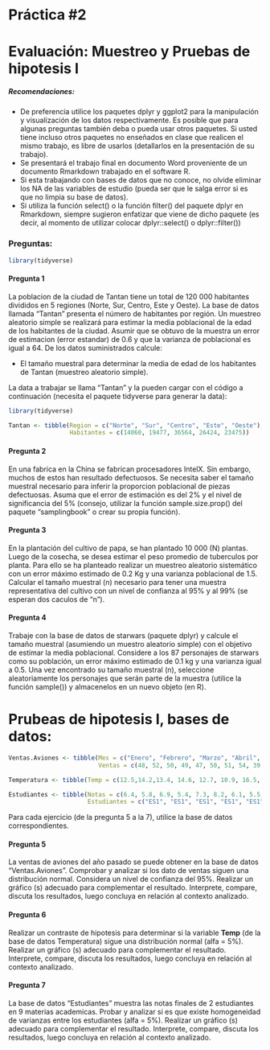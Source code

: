 Práctica \#2
================

# Evaluación: Muestreo y Pruebas de hipotesis I

##### Recomendaciones:

-   De preferencia utilice los paquetes dplyr y ggplot2 para la
    manipulación y visualización de los datos respectivamente. Es
    posible que para algunas preguntas también deba o pueda usar otros
    paquetes. Si usted tiene incluso otros paquetes no enseñados en
    clase que realicen el mismo trabajo, es libre de usarlos
    (detallarlos en la presentación de su trabajo).
-   Se presentará el trabajo final en documento Word proveniente de un
    documento Rmarkdown trabajado en el software R.
-   Si esta trabajando con bases de datos que no conoce, no olvide
    eliminar los NA de las variables de estudio (pueda ser que le salga
    error si es que no limpia su base de datos).
-   Si utiliza la función select() o la función filter() del paquete
    dplyr en Rmarkdown, siempre sugieron enfatizar que viene de dicho
    paquete (es decir, al momento de utilizar colocar dplyr::select() o
    dplyr::filter())

### Preguntas:

``` r
library(tidyverse)
```

#### Pregunta 1

La poblacion de la ciudad de Tantan tiene un total de 120 000 habitantes
divididos en 5 regiones (Norte, Sur, Centro, Este y Oeste). La base de
datos llamada “Tantan” presenta el número de habitantes por región. Un
muestreo aleatorio simple se realizará para estimar la media poblacional
de la edad de los habitantes de la ciudad. Asumir que se obtuvo de la
muestra un error de estimacion (error estandar) de 0.6 y que la varianza
de poblacional es igual a 64. De los datos suministrados calcule:

-   El tamaño muestral para determinar la media de edad de los
    habitantes de Tantan (muestreo aleatorio simple).

La data a trabajar se llama “Tantan” y la pueden cargar con el código a
continuación (necesita el paquete tidyverse para generar la data):

``` r
library(tidyverse)

Tantan <- tibble(Region = c("Norte", "Sur", "Centro", "Este", "Oeste"),
                 Habitantes = c(14060, 19477, 36564, 26424, 23475))
```

#### Pregunta 2

En una fabrica en la China se fabrican procesadores IntelX. Sin embargo,
muchos de estos han resultado defectuosos. Se necesita saber el tamaño
muestral necesario para inferir la proporcion poblacional de piezas
defectuosas. Asuma que el error de estimación es del 2% y el nivel de
significancia del 5% (consejo, utilizar la función sample.size.prop()
del paquete “samplingbook” o crear su propia función).

#### Pregunta 3

En la plantación del cultivo de papa, se han plantado 10 000 (N)
plantas. Luego de la cosecha, se desea estimar el peso promedio de
tuberculos por planta. Para ello se ha planteado realizar un muestreo
aleatorio sistemático con un error máximo estimado de 0.2 Kg y una
varianza poblacional de 1.5. Calcular el tamaño muestral (n) necesario
para tener una muestra representativa del cultivo con un nivel de
confianza al 95% y al 99% (se esperan dos caculos de “n”).

#### Pregunta 4

Trabaje con la base de datos de starwars (paquete dplyr) y calcule el
tamaño muestral (asumiendo un muestro aleatorio simple) con el objetivo
de estimar la media poblacional. Considere a los 87 personajes de
starwars como su población, un error máximo estimado de 0.1 kg y una
varianza igual a 0.5. Una vez encontrado su tamaño muestral (n),
seleccione aleatoriamente los personajes que serán parte de la muestra
(utilice la función sample()) y almacenelos en un nuevo objeto (en R).

# Prubeas de hipotesis I, bases de datos:

``` r
Ventas.Aviones <- tibble(Mes = c("Enero", "Febrero", "Marzo", "Abril", "Mayo", "Junio", "Julio", "Agosto", "Setiembre", "Octubre", "Noviembre", "Diciembre"),
                         Ventas = c(48, 52, 50, 49, 47, 50, 51, 54, 39, 56, 52, 55))

Temperatura <- tibble(Temp = c(12.5,14.2,13.4, 14.6, 12.7, 10.9, 16.5, 14.7, 11.2, 10.9, 12.1, 12.8, 13.8, 13.5, 13.2, 14.1, 15.5, 16.2, 10.8, 14.3, 12.8, 12.4, 11.4, 16.2, 14.3, 14.8, 14.6, 13.7, 13.5, 10.8, 10.4, 11.5, 11.9, 11.3, 14.2, 11.2, 13.4, 16.1, 13.5, 17.5, 16.2, 15.0, 14.2, 13.2, 12.4, 13.4, 12.7, 11.2))

Estudiantes <- tibble(Notas = c(6.4, 5.8, 6.9, 5.4, 7.3, 8.2, 6.1, 5.5, 6.0, 6.5, 7.0, 7.5, 6.5, 8.1, 9.0, 7.5, 6.5, 6.8),
                      Estudiantes = c("ES1", "ES1", "ES1", "ES1", "ES1", "ES1", "ES1", "ES1", "ES1", "ES2", "ES2", "ES2", "ES2", "ES2", "ES2", "ES2", "ES2", "ES2"))
```

Para cada ejercicio (de la pregunta 5 a la 7), utilice la base de datos
correspondientes.

#### Pregunta 5

La ventas de aviones del año pasado se puede obtener en la base de datos
“Ventas.Aviones”. Comprobar y analizar si los dato de ventas siguen una
distribución normal. Considera un nivel de confianza del 95%. Realizar
un gráfico (s) adecuado para complementar el resultado. Interprete,
compare, discuta los resultados, luego concluya en relación al contexto
analizado.

#### Pregunta 6

Realizar un contraste de hipotesis para determinar si la variable
**Temp** (de la base de datos Temperatura) sigue una distribución normal
(alfa = 5%). Realizar un gráfico (s) adecuado para complementar el
resultado. Interprete, compare, discuta los resultados, luego concluya
en relación al contexto analizado.

#### Pregunta 7

La base de datos “Estudiantes” muestra las notas finales de 2
estudiantes en 9 materias academicas. Probar y analizar si es que existe
homogeneidad de varianzas entre los estudiantes (alfa = 5%). Realizar un
gráfico (s) adecuado para complementar el resultado. Interprete,
compare, discuta los resultados, luego concluya en relación al contexto
analizado.
